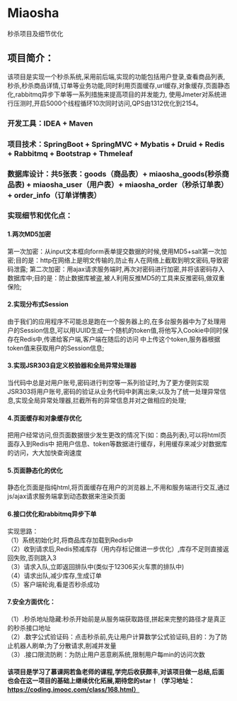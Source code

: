 # Miaosha
秒杀项目及细节优化

## 项目简介：
该项目是实现一个秒杀系统,采用前后端,实现的功能包括用户登录,查看商品列表,秒杀,秒杀商品详情,订单等业务功能,同时利用页面缓存,url缓存,对象缓存,页面静态化,rabbitmq异步下单等一系列措施来提高项目的并发能力,
使用Jmeter对系统进行压测时,开启5000个线程循环10次同时访问,QPS由1312优化到2154。

### 开发工具：IDEA + Maven
### 项目技术：SpringBoot + SpringMVC + Mybatis + Druid + Redis + Rabbitmq + Bootstrap + Thmeleaf
### 数据库设计：共5张表：goods（商品表）+ miaosha_goods(秒杀商品表) + miaosha_user（用户表）+ miaosha_order（秒杀订单表）+ order_info（订单详情表）

### 实现细节和优化点：
#### 1.两次MD5加密
第一次加密：从input文本框向form表单提交数据的时候,使用MD5+salt第一次加密;目的是：http在网络上是明文传输的,防止有人在网络上截取到明文密码,导致密码泄露;
第二次加密：用ajax请求服务端时,再次对密码进行加密,并将该密码存入数据库中;目的是：防止数据库被盗,被人利用反推MD5的工具来反推密码,做双重保险;

#### 2.实现分布式Session
由于我们的应用程序不可能总是跑在一个服务器上的,在多台服务器中为了处理用户的Session信息,可以用UUID生成一个随机的token值,将他写入Cookie中同时保存在Redis中,传递给客户端,客户端在随后的访问
中上传这个token,服务器根据token值来获取用户的Session信息;

#### 3.实现JSR303自定义校验器和全局异常处理器
当代码中总是对用户账号,密码进行判空等一系列验证时,为了更方便则实现JSR303将用户账号,密码的验证从业务代码中剥离出来;以及为了统一处理异常信息,实现全局异常处理器,拦截所有的异常信息并对之做相应的处理;

#### 4.页面缓存和对象缓存优化
把用户经常访问,但页面数据很少发生更改的情况下(如：商品列表),可以将html页面存入到Redis中
把用户信息、token等数据进行缓存，利用缓存来减少对数据库的访问，大大加快查询速度

#### 5.页面静态化的优化
静态化页面是指纯html,将页面缓存在用户的浏览器上,不用和服务端进行交互,通过js/ajax请求服务端拿到动态数据来渲染页面

#### 6.接口优化和rabbitmq异步下单
实现思路：  
（1）系统初始化时,将商品库存加载到Redis中  
（2）收到请求后,Redis预减库存（用内存标记做进一步优化）,库存不足则直接返回失败,否则跳入3  
（3）请求入队,立即返回排队中(类似于12306买火车票的排队中)  
（4）请求出队,减少库存,生成订单  
（5）客户端轮询,看是否秒杀成功  
#### 7.安全方面优化：
（1）.秒杀地址隐藏:秒杀开始前是从服务端获取路径,拼起来完整的路径才是真正的秒杀接口地址  
（2）.数字公式验证码：点击秒杀前,先让用户计算数学公式验证码,目的：为了防止机器人刷单;为了分散请求,削减并发量  
（3）.接口限流防刷：为防止用户恶意刷系统,限制用户每min的访问次数  
         
         
 #### 该项目是学习了慕课网若鱼老师的课程,学完后收获颇丰,对该项目做一总结,后面也会在这一项目的基础上继续优化拓展,期待您的star！（学习地址：https://coding.imooc.com/class/168.html）
